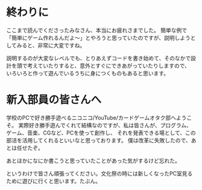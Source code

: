# 終わりに
ここまで読んでくださったみなさん、本当にお疲れさまでした。
簡単な例で「簡単にゲーム作れるんだよ～」とやろうと思っていたのですが、説明しようとしてみると、非常に大変ですね。

説明するのが大変なレベルでも、とりあえずコードを書き始めて、そのなかで設計を頭で考えていたりすると、意外とすぐにできあがっていたりしますので、
いろいろと作って遊んでいるうちに身につくものもあると思います。

# 新入部員の皆さんへ
学校のPCで好き勝手遊べるニコニコ/YouTube/カードゲームオタク部へようこそ。
実際好き勝手遊んでくれて結構なのですが、私は皆さんが、プログラム、ゲーム、音楽、CGなど、PCを使って創作し、
それを発表できる場として、この部活を活用してくれるといいなと思っております。
僕は改革に失敗したので、あとは任せたぞ。

あとほかになにか書こうと思っていたことがあった気がするけど忘れた。

というわけで皆さん頑張ってください。文化祭の時には新しくなったPC室見るために遊びに行くと思います。たぶん。
